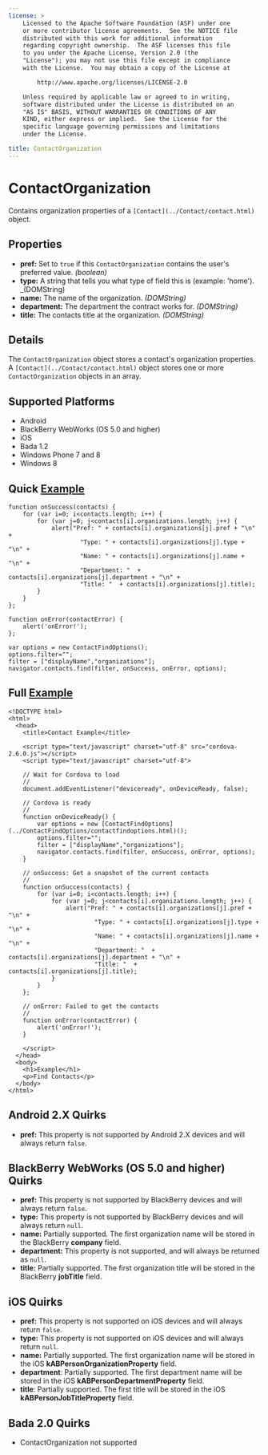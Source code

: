 ```yaml
---
license: >
    Licensed to the Apache Software Foundation (ASF) under one
    or more contributor license agreements.  See the NOTICE file
    distributed with this work for additional information
    regarding copyright ownership.  The ASF licenses this file
    to you under the Apache License, Version 2.0 (the
    "License"); you may not use this file except in compliance
    with the License.  You may obtain a copy of the License at

        http://www.apache.org/licenses/LICENSE-2.0

    Unless required by applicable law or agreed to in writing,
    software distributed under the License is distributed on an
    "AS IS" BASIS, WITHOUT WARRANTIES OR CONDITIONS OF ANY
    KIND, either express or implied.  See the License for the
    specific language governing permissions and limitations
    under the License.

title: ContactOrganization
---
```


ContactOrganization
===================

Contains organization properties of a `[Contact](../Contact/contact.html)` object.

Properties
----------
- __pref:__ Set to `true` if this `ContactOrganization` contains the user's preferred value. _(boolean)_
- __type:__ A string that tells you what type of field this is (example: 'home'). _(DOMString)
- __name:__ The name of the organization. _(DOMString)_
- __department:__ The department the contract works for. _(DOMString)_
- __title:__ The contacts title at the organization. _(DOMString)_

Details
-------

The `ContactOrganization` object stores a contact's organization properties.  A `[Contact](../Contact/contact.html)` object stores one or more `ContactOrganization` objects in an array. 

Supported Platforms
-------------------

- Android
- BlackBerry WebWorks (OS 5.0 and higher)
- iOS
- Bada 1.2
- Windows Phone 7 and 8
- Windows 8

Quick [Example](../../storage/storage.opendatabase.html)
-------------

    function onSuccess(contacts) {
		for (var i=0; i<contacts.length; i++) {
			for (var j=0; j<contacts[i].organizations.length; j++) {
				alert("Pref: " + contacts[i].organizations[j].pref + "\n" +
						"Type: " + contacts[i].organizations[j].type + "\n" +
						"Name: " + contacts[i].organizations[j].name + "\n" + 
						"Department: "  + contacts[i].organizations[j].department + "\n" + 
						"Title: "  + contacts[i].organizations[j].title);
			}
		}
    };

    function onError(contactError) {
        alert('onError!');
    };

    var options = new ContactFindOptions();
	options.filter="";
	filter = ["displayName","organizations"];
    navigator.contacts.find(filter, onSuccess, onError, options);

Full [Example](../../storage/storage.opendatabase.html)
------------

    <!DOCTYPE html>
    <html>
      <head>
        <title>Contact Example</title>

        <script type="text/javascript" charset="utf-8" src="cordova-2.6.0.js"></script>
        <script type="text/javascript" charset="utf-8">

        // Wait for Cordova to load
        //
        document.addEventListener("deviceready", onDeviceReady, false);

        // Cordova is ready
        //
        function onDeviceReady() {
			var options = new [ContactFindOptions](../ContactFindOptions/contactfindoptions.html)();
			options.filter="";
			filter = ["displayName","organizations"];
			navigator.contacts.find(filter, onSuccess, onError, options);
        }
    
        // onSuccess: Get a snapshot of the current contacts
        //
		function onSuccess(contacts) {
			for (var i=0; i<contacts.length; i++) {
				for (var j=0; j<contacts[i].organizations.length; j++) {
					alert("Pref: " + contacts[i].organizations[j].pref + "\n" +
							"Type: " + contacts[i].organizations[j].type + "\n" +
							"Name: " + contacts[i].organizations[j].name + "\n" + 
							"Department: "  + contacts[i].organizations[j].department + "\n" + 
							"Title: "  + contacts[i].organizations[j].title);
				}
			}
		};
    
        // onError: Failed to get the contacts
        //
        function onError(contactError) {
            alert('onError!');
        }

        </script>
      </head>
      <body>
        <h1>Example</h1>
        <p>Find Contacts</p>
      </body>
    </html>
	

Android 2.X Quirks
------------------

- __pref:__ This property is not supported by Android 2.X devices and will always return `false`.

BlackBerry WebWorks (OS 5.0 and higher) Quirks
--------------------------------------------
- __pref:__ This property is not supported by BlackBerry devices and will always return `false`.
- __type:__ This property is not supported by BlackBerry devices and will always return `null`.
- __name:__ Partially supported.  The first organization name will be stored in the BlackBerry __company__ field.
- __department:__ This property is not supported, and will always be returned as `null`.
- __title:__ Partially supported.  The first organization title will be stored in the BlackBerry __jobTitle__ field.

iOS Quirks
-----------
- __pref:__ This property is not supported on iOS devices and will always return `false`.
- __type:__ This property is not supported on iOS devices and will always return `null`.
- __name:__ Partially supported.  The first organization name will be stored in the iOS __kABPersonOrganizationProperty__ field.
- __department__: Partially supported.  The first department name will be stored in the iOS __kABPersonDepartmentProperty__ field.
- __title__: Partially supported.  The first title will be stored in the iOS __kABPersonJobTitleProperty__ field.

Bada 2.0 Quirks
---------------
- ContactOrganization not supported
